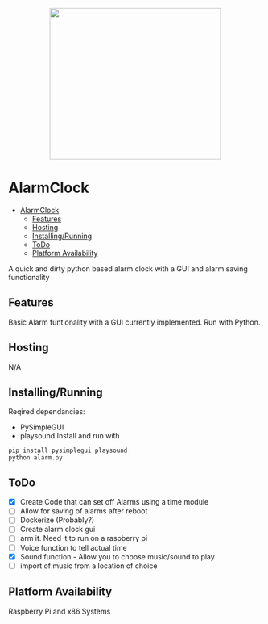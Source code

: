 <p align="center">
  <img width="340" height="300" src="./images/Alarm_Clock.png">
</p>

# AlarmClock

- [AlarmClock](#AlarmClock)
  - [Features](#Features)
  - [Hosting](#Hosting)
  - [Installing/Running](#Installing/Running)
  - [ToDo](#ToDo)
  - [Platform Availability](#Platform-Availability)
      
A quick and dirty python based alarm clock with a GUI and alarm saving functionality

## Features
Basic Alarm funtionality with a GUI currently implemented. Run with Python.

## Hosting
N/A

## Installing/Running
Reqired dependancies: 
- PySimpleGUI
- playsound
Install and run with

```
pip install pysimplegui playsound
python alarm.py
```

## ToDo

 - [x] Create Code that can set off Alarms using a time module
 - [ ] Allow for saving of alarms after reboot
 - [ ] Dockerize (Probably?)
 - [ ] Create alarm clock gui
 - [ ] arm it. Need it to run on a raspberry pi
 - [ ] Voice function to tell actual time
 - [x] Sound function - Allow you to choose music/sound to play
 - [ ] import of music from a location of choice 

## Platform Availability

Raspberry Pi and x86 Systems 